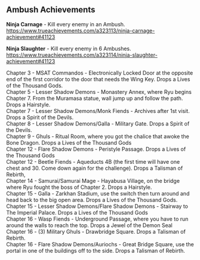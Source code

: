 

## Ambush Achievements
**Ninja Carnage** - Kill every enemy in an Ambush.
https://www.trueachievements.com/a323113/ninja-carnage-achievement#41123

**Ninja Slaughter** - Kill every enemy in 6 Ambushes.
https://www.trueachievements.com/a323114/ninja-slaughter-achievement#41123

Chapter 3 - MSAT Commandos - Electronically Locked Door at the opposite end of the first corridor to the door that needs the Wing Key. Drops a Lives of the Thousand Gods.  
Chapter 5 - Lesser Shadow Demons - Monastery Annex, where Ryu begins Chapter 7. From the Muramasa statue, wall jump up and follow the path. Drops a Hairstyle.  
Chapter 7 - Lesser Shadow Demons/Monk Fiends - Archives after 1st visit. Drops a Spirit of the Devils.  
Chapter 8 - Lesser Shadow Demons/Galla - Military Gate. Drops a Spirit of the Devils.  
Chapter 9 - Ghuls - Ritual Room, where you got the chalice that awoke the Bone Dragon. Drops a Lives of the Thousand Gods  
Chapter 12 - Flare Shadow Demons - Peristyle Passage. Drops a Lives of the Thousand Gods  
Chapter 12 - Beetle Fiends - Aqueducts 4B (the first time will have one chest and 30. Come down again for the challenge). Drops a Talisman of Rebirth,  
Chapter 14 - Samurai/Samurai Mage - Hayabusa Village, on the bridge where Ryu fought the boss of Chapter 2. Drops a Hairstyle.  
Chapter 15 - Galla - Zarkhan Stadium, use the switch then turn around and head back to the big open area. Drops a Lives of the Thousand Gods.  
Chapter 15 - Lesser Shadow Demons/Flare Shadow Demons - Stairway to The Imperial Palace. Drops a Lives of the Thousand Gods  
Chapter 16 - Wasp Fiends - Underground Passage, where you have to run around the walls to reach the top. Drops a Jewel of the Demon Seal  
Chapter 16 - (3) Military Ghuls - Drawbridge Square. Drops a Talisman of Rebirth.  
Chapter 16 - Flare Shadow Demons/Auriochs - Great Bridge Square, use the portal in one of the buildings off to the side. Drops a Talisman of Rebirth.